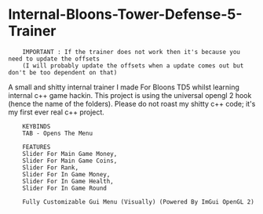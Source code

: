 # Internal-Bloons-Tower-Defense-5-Trainer
        IMPORTANT : If the trainer does not work then it's because you need to update the offsets  
        (I will probably update the offsets when a update comes out but don't be too dependent on that)

A small and shitty internal trainer I made For Bloons TD5 whilst learning internal c++ game hackin. 
This project is using the universal opengl 2 hook (hence the name of the folders). 
Please do not roast my shitty c++ code; it's my first ever real c++ project.

        KEYBINDS
        TAB - Opens The Menu

        FEATURES
        Slider For Main Game Money,
        Slider For Main Game Coins,
        Slider For Rank,
        Slider For In Game Money,
        Slider For In Game Health,
        Slider For In Game Round
        
        Fully Customizable Gui Menu (Visually) (Powered By ImGui OpenGL 2)
